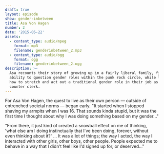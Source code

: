 ```yaml
---
draft: true
layout: episode
show: gender-inbetween
title: Asa Von Hagen
number: 2
date: '2015-05-22'
assets:
  - content_type: audio/mpeg
    format: mp3
    filename: genderinbetween_2.mp3
  - content_type: audio/ogg
    format: ogg
    filename: genderinbetween_2.ogg
description: >-
  Asa recounts their story of growing up in a fairly liberal family, finding the
  ability to question gender roles within the punk rock circle, while learning
  how to stretch and act out a traditional gender role in their job as a makeup
  counter clerk.
---
```

For Asa Von Hagen, the quest to live as their own person &mdash; outside of entrenched societal norms &mdash; began early. "It started when I stopped shaving my armpits when I was 16. That sounds kinda stupid, but it was the first time I thought about why I was doing something based on my gender..."

"From there, it just kind of created a snowball effect on me of thinking, 'what else am I doing instinctually that I've been doing, forever, without even thinking about it?' ... It was a lot of things; the way I acted, the way I interacted with other girls, other boys, other people. People expected me to behave in a way that I didn't feel like I'd signed up for, or deserved..."
